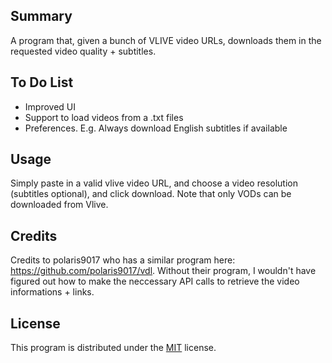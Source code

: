 
## Summary
A program that, given a bunch of VLIVE video URLs, downloads them in the requested video quality + subtitles.

## To Do List
- Improved UI
- Support to load videos from a .txt files
- Preferences. E.g. Always download English subtitles if available

## Usage
Simply paste in a valid vlive video URL, and choose a video resolution (subtitles optional), and click download.
Note that only VODs can be downloaded from Vlive.

## Credits
Credits to polaris9017 who has a similar program here: https://github.com/polaris9017/vdl.
Without their program, I wouldn't have figured out how to make the neccessary API calls to retrieve the video informations + links.

## License
This program is distributed under the [MIT](https://choosealicense.com/licenses/mit/) license.
